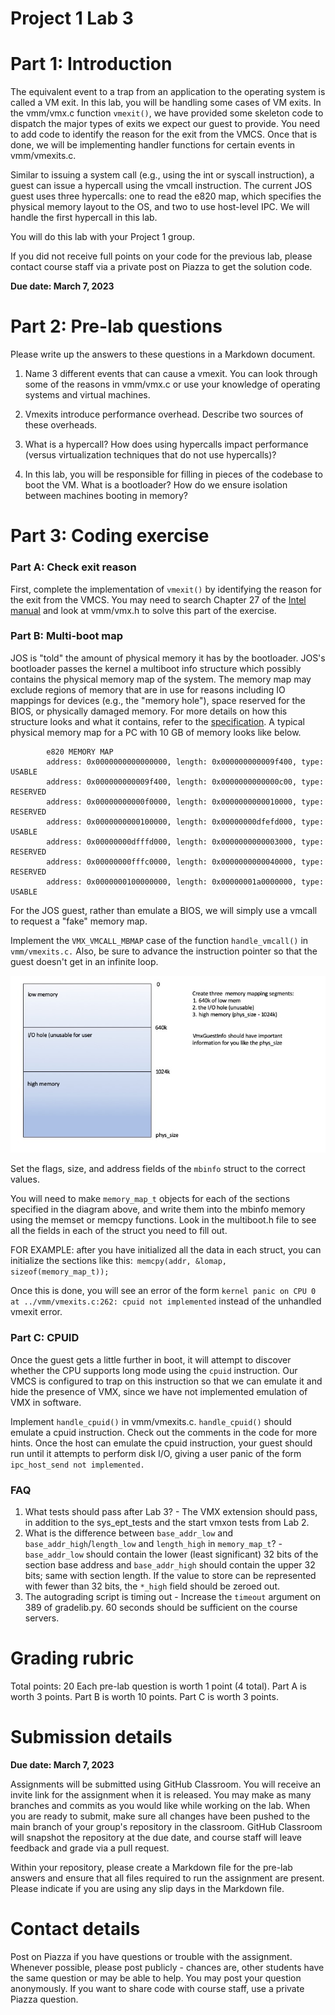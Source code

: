 # Project 1 Lab 3

# Part 1: Introduction

The equivalent event to a trap from an application to the operating system is called a VM exit. In this lab, you will be handling some cases of VM exits. In the vmm/vmx.c function `vmexit()`, we have provided some skeleton code to dispatch the major types of exits we expect our guest to provide. You need to add code to identify the reason for the exit from the VMCS. Once that is done, we will be implementing handler functions for certain events in vmm/vmexits.c.

Similar to issuing a system call (e.g., using the int or syscall instruction), a guest can issue a hypercall using the vmcall instruction. The current JOS guest uses three hypercalls: one to read the e820 map, which specifies the physical memory layout to the OS, and two to use host-level IPC. We will handle the first hypercall in this lab.

You will do this lab with your Project 1 group. 

If you did not receive full points on your code for the previous lab, please contact course staff via a private post on Piazza to get the solution code.

**Due date: March 7, 2023**

# Part 2: Pre-lab questions

Please write up the answers to these questions in a Markdown document.

1. Name 3 different events that can cause a vmexit. You can look through some of the reasons in vmm/vmx.c or use your knowledge of operating systems and virtual machines.

2. Vmexits introduce performance overhead. Describe two sources of these overheads.

3. What is a hypercall? How does using hypercalls impact performance (versus virtualization techniques that do not use hypercalls)?

4. In this lab, you will be responsible for filling in pieces of the codebase to boot the VM. What is a bootloader? How do we ensure isolation between machines booting in memory?

# Part 3: Coding exercise

### Part A: Check exit reason
First, complete the implementation of `vmexit()` by identifying the reason for the exit from the VMCS. You may need to search Chapter 27 of the [Intel manual](http://www.cs.utexas.edu/~vijay/cs378-f17/projects/64-ia-32-architectures-software-developer-vol-3c-part-3-manual.pdf) and look at vmm/vmx.h to solve this part of the exercise.

### Part B: Multi-boot map

JOS is "told" the amount of physical memory it has by the bootloader. JOS's bootloader passes the kernel a multiboot info structure which possibly contains the physical memory map of the system. The memory map may exclude regions of memory that are in use for reasons including IO mappings for devices (e.g., the "memory hole"), space reserved for the BIOS, or physically damaged memory. For more details on how this structure looks and what it contains, refer to the [specification](https://www.gnu.org/software/grub/manual/multiboot/multiboot.html). A typical physical memory map for a PC with 10 GB of memory looks like below.
```
        e820 MEMORY MAP
        address: 0x0000000000000000, length: 0x000000000009f400, type: USABLE
        address: 0x000000000009f400, length: 0x0000000000000c00, type: RESERVED
        address: 0x00000000000f0000, length: 0x0000000000010000, type: RESERVED
        address: 0x0000000000100000, length: 0x00000000dfefd000, type: USABLE
        address: 0x00000000dfffd000, length: 0x0000000000003000, type: RESERVED
        address: 0x00000000fffc0000, length: 0x0000000000040000, type: RESERVED
        address: 0x0000000100000000, length: 0x00000001a0000000, type: USABLE
```

For the JOS guest, rather than emulate a BIOS, we will simply use a vmcall to request a "fake" memory map. 


Implement the `VMX_VMCALL_MBMAP` case of the function `handle_vmcall()` in `vmm/vmexits.c.` Also, be sure to advance the instruction pointer so that the guest doesn't get in an infinite loop.

![Image of Map](figures/memmap.jpg)

Set the flags, size, and address fields of the `mbinfo` struct to the correct values.

You will need to make `memory_map_t` objects for each of the sections specified in the diagram above, and write them into the mbinfo memory using the memset or memcpy functions. Look in the multiboot.h file to see all the fields in each of the struct you need to fill out. 

FOR EXAMPLE: after you have initialized all the data in each struct, you can initialize the sections like this:` memcpy(addr, &lomap, sizeof(memory_map_t));`

Once this is done, you will see an error of the form `kernel panic on CPU 0 at ../vmm/vmexits.c:262: cpuid not implemented` instead of the unhandled vmexit error.

### Part C: CPUID

Once the guest gets a little further in boot, it will attempt to discover whether the CPU supports long mode using the `cpuid` instruction. Our VMCS is configured to trap on this instruction so that we can emulate it and hide the presence of VMX, since we have not implemented emulation of VMX in software. 

Implement `handle_cpuid()` in vmm/vmexits.c. `handle_cpuid()` should emulate a cpuid instruction. Check out the comments in the code for more hints. Once the host can emulate the cpuid instruction, your guest should run until it attempts to perform disk I/O, giving a user panic of the form `ipc_host_send not implemented.`

### FAQ


1. What tests should pass after Lab 3? - The VMX extension should pass, in addition to the sys_ept_tests and the start vmxon tests from Lab 2. 
2. What is the difference between `base_addr_low` and `base_addr_high`/`length_low` and `length_high` in `memory_map_t`? - `base_addr_low` should contain the lower (least significant) 32 bits of the section base address and `base_addr_high` should contain the upper 32 bits; same with section length. If the value to store can be represented with fewer than 32 bits, the `*_high` field should be zeroed out. 
3. The autograding script is timing out - Increase the `timeout` argument on 389 of gradelib.py. 60 seconds should be sufficient on the course servers.

# Grading rubric

Total points: 20
Each pre-lab question is worth 1 point (4 total).
Part A is worth 3 points.
Part B is worth 10 points.
Part C is worth 3 points.

# Submission details

**Due date: March 7, 2023**

Assignments will be submitted using GitHub Classroom. You will receive an invite link for the assignment when it is released. You may make as many branches and commits as you would like while working on the lab. When you are ready to submit, make sure all changes have been pushed to the main branch of your group's repository in the classroom. GitHub Classroom will snapshot the repository at the due date, and course staff will leave feedback and grade via a pull request.

Within your repository, please create a Markdown file for the pre-lab answers and ensure that all files required to run the assignment are present. Please indicate if you are using any slip days in the Markdown file.

# Contact details

Post on Piazza if you have questions or trouble with the assignment. Whenever possible, please post publicly - chances are, other students have the same question or may be able to help. You may post your question anonymously. If you want to share code with course staff, use a private Piazza question.
